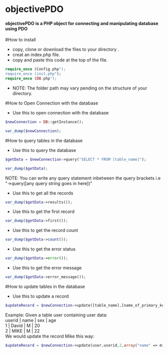 # objectivePDO
#### objectivePDO is a PHP object for connecting and manipulating database using PDO



#How to install
- copy, clone or download the files to your directory .
- creat an index.php file.
- copy and paste this code at the top of the file.

```php
require_once (Config.php");
require_once (init.php"); 
require_once (DB.php");
```

- NOTE: The folder path may vary pending on the structure of your directory.


#How to Open Connection with the database
- Use this to open connection with the database

```php
$newConnection = DB::getInstance();

var_dump($newConnection);
```


#How to query tables in the database
- Use this to query the database

```php
$getData = $newConnection->query("SELECT * FROM [table_name]");

var_dump($getData);
```
NOTE: You can write any query statement inbetween the query brackets i.e  "->query([any query string goes in here])"


- Use this to get all the records

```php
var_dump($getData->results());
```

- Use this to get the first record

```php
var_dump($getData->first());
```

- Use this to get the record count

```php
var_dump($getData->count());
```

- Use this to get the error status

```php
var_dump($getData->error());
```

- Use this to get the error message

```php
var_dump($getData->error_message());
```



#How to update tables in the database
- Use this to update a record

```php
$updateRecord = $newConnection->update([table_name],[name_of_primary_key_column],[record_id],[fields_to_update]);
```
Example:
Given a table user containing user data: <br>
userid | name  | sex | age<br>
1	   | David | M   | 20<br>
2	   | MIKE  | M   | 22<br>
We would update the record Mike this way:
```php
$updateRecord = $newConnection->update(user,userid,2,array("name" => mikel, "age" => 34));
```


